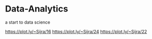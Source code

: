 # Data-Analytics
a start to data science

https://plot.ly/~Sijra/16
https://plot.ly/~Sijra/24
https://plot.ly/~Sijra/22
